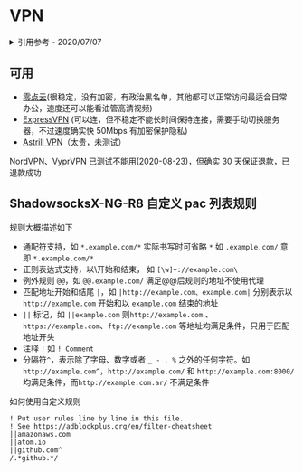 # VPN

<details>
<summary>引用参考 - 2020/07/07</summary>

- [2020 中国最好用的翻墙软件 VPN 推荐，翻墙必备 VPN，6 月更新](https://vpnfast.github.io/)
- [中国最好用的 VPN 推荐，2020 这几款翻墙软件能看 4K 视频](https://qiangwaikan.com/best-vpn-china/)
- [2020 年中国大陆可用的最佳 10 款 VPN 推荐：全方位测试了其应用程序、速度、安全性等等](https://zh.wizcase.com/)

</details>

## 可用

- [零点云](http://www.vdoos.com)(很稳定，没有加密，有政治黑名单，其他都可以正常访问最适合日常办公，速度还可以能看油管高清视频)
- [ExpressVPN](https://www.expressvpn.com/) (可以连，但不稳定不能长时间保持连接，需要手动切换服务器，不过速度确实快 50Mbps 有加密保护隐私)
- [Astrill VPN](https://www.astrill.com/zh/)（太贵，未测试）

NordVPN、VyprVPN 已测试不能用(2020-08-23)，但确实 30 天保证退款，已退款成功

## ShadowsocksX-NG-R8 自定义 pac 列表规则

规则大概描述如下

- 通配符支持，如 `*.example.com/*` 实际书写时可省略 `*` 如 `.example.com/` 意即 `*.example.com/*`
- 正则表达式支持，以\开始和结束， 如 `[\w]+://example.com\`
- 例外规则 `@@`，如 `@@.example.com/` 满足@@后规则的地址不使用代理
- 匹配地址开始和结尾 `|`，如 `|http://example.com、example.com|` 分别表示以 `http://example.com` 开始和以 `example.com` 结束的地址
- `||` 标记，如 `||example.com` 则`http://example.com` 、`https://example.com`、`ftp://example.com` 等地址均满足条件，只用于匹配地址开头
- 注释 `!` 如 `! Comment`
- 分隔符`^`，表示除了字母、数字或者 `_ - . %` 之外的任何字符。如 `http://example.com^`，`http://example.com/` 和 `http://example.com:8000/` 均满足条件，而`http://example.com.ar/` 不满足条件

如何使用自定义规则

```
! Put user rules line by line in this file.
! See https://adblockplus.org/en/filter-cheatsheet
||amazonaws.com
||atom.io
||github.com^
/.*github.*/
```
